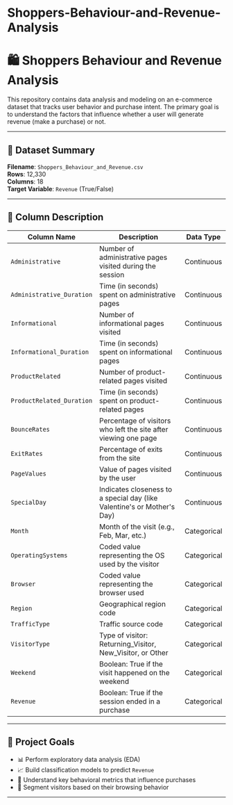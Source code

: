 # Shoppers-Behaviour-and-Revenue-Analysis

# 🛍️ Shoppers Behaviour and Revenue Analysis

This repository contains data analysis and modeling on an e-commerce dataset that tracks user behavior and purchase intent. The primary goal is to understand the factors that influence whether a user will generate revenue (make a purchase) or not.

---

## 📁 Dataset Summary

**Filename**: `Shoppers_Behaviour_and_Revenue.csv`  
**Rows**: 12,330  
**Columns**: 18  
**Target Variable**: `Revenue` (True/False)

---

## 🧾 Column Description

| Column Name                | Description                                                                 | Data Type     |
|---------------------------|-----------------------------------------------------------------------------|---------------|
| `Administrative`          | Number of administrative pages visited during the session                   | Continuous    |
| `Administrative_Duration`| Time (in seconds) spent on administrative pages                              | Continuous    |
| `Informational`           | Number of informational pages visited                                       | Continuous    |
| `Informational_Duration` | Time (in seconds) spent on informational pages                               | Continuous    |
| `ProductRelated`          | Number of product-related pages visited                                     | Continuous    |
| `ProductRelated_Duration`| Time (in seconds) spent on product-related pages                             | Continuous    |
| `BounceRates`             | Percentage of visitors who left the site after viewing one page             | Continuous    |
| `ExitRates`               | Percentage of exits from the site                                           | Continuous    |
| `PageValues`              | Value of pages visited by the user                                          | Continuous    |
| `SpecialDay`              | Indicates closeness to a special day (like Valentine's or Mother's Day)     | Continuous    |
| `Month`                   | Month of the visit (e.g., Feb, Mar, etc.)                                   | Categorical   |
| `OperatingSystems`        | Coded value representing the OS used by the visitor                         | Categorical   |
| `Browser`                 | Coded value representing the browser used                                   | Categorical   |
| `Region`                  | Geographical region code                                                    | Categorical   |
| `TrafficType`             | Traffic source code                                                         | Categorical   |
| `VisitorType`             | Type of visitor: Returning_Visitor, New_Visitor, or Other                   | Categorical   |
| `Weekend`                 | Boolean: True if the visit happened on the weekend                          | Categorical   |
| `Revenue`                 | Boolean: True if the session ended in a purchase                            | Categorical   |

---

## 🎯 Project Goals

- 📊 Perform exploratory data analysis (EDA)
- 📈 Build classification models to predict `Revenue`
- 🧠 Understand key behavioral metrics that influence purchases
- 👥 Segment visitors based on their browsing behavior

---


